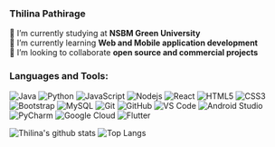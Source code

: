### Thilina Pathirage

<!--
**Thilina-Pathirage/Thilina-Pathirage** is a ✨ _special_ ✨ repository because its `README.md` (this file) appears on your GitHub profile. -->

<!--  -->

🔭 I’m currently studying at <strong>NSBM Green University</strong> <br/>
🌱 I’m currently learning <strong>Web and Mobile application development</strong> <br/>
👯 I’m looking to collaborate <strong>open source and commercial projects</strong> <br/>


<!-- -->
### Languages and Tools:
![Java](https://img.shields.io/badge/-java-E34A86?style=flat-square&logo=java)
![Python](https://img.shields.io/badge/-Python-8fcfd1?style=flat-square&logo=Python)
![JavaScript](https://img.shields.io/badge/-JavaScript-black?style=flat-square&logo=javascript)
![Nodejs](https://img.shields.io/badge/-Nodejs-black?style=flat-square&logo=Node.js) 
![React](https://img.shields.io/badge/-React-black?style=flat-square&logo=react)
![HTML5](https://img.shields.io/badge/-HTML5-E34F26?style=flat-square&logo=html5&logoColor=white)
![CSS3](https://img.shields.io/badge/-CSS3-1572B6?style=flat-square&logo=css3)
![Bootstrap](https://img.shields.io/badge/-Bootstrap-563D7C?style=flat-square&logo=bootstrap)
![MySQL](https://img.shields.io/badge/-MySQL-black?style=flat-square&logo=mysql)
![Git](https://img.shields.io/badge/-Git-black?style=flat-square&logo=git)
![GitHub](https://img.shields.io/badge/-GitHub-181717?style=flat-square&logo=github)
![VS Code](https://img.shields.io/badge/-VS%20Code-007ACC?style=flat-square&logo=visual-studio-code)
![Android Studio](https://img.shields.io/badge/-Android%20Studio-green?style=flat-square&logo=android-studio)
![PyCharm](https://img.shields.io/badge/-PyCharm-green?style=flat-square&logo=pycharm)
![Google Cloud](https://img.shields.io/badge/Google%20Cloud-black?style=flat-square&logo=google-cloud)
![Flutter](https://img.shields.io/badge/-Flutter-02569B?style=flat-square&logo=flutter)
<!-- ![Firebase](https://img.shields.io/badge/Firebase-007ACC?style=flat-square&logo=firebase) -->
<!-- ![Amazon AWS](https://img.shields.io/badge/Amazon%20AWS-232F3E?style=flat-square&logo=amazon-aws)  -->

<!-- ![MongoDB](https://img.shields.io/badge/-MongoDB-black?style=flat-square&logo=mongodb)  -->
<!-- ![Docker](https://img.shields.io/badge/-Docker-black?style=flat-square&logo=docker) -->

![Thilina's github stats](https://github-readme-stats.vercel.app/api?username=Thilina-Pathirage&layout=compact&langs_count=8&theme=light)
![Top Langs](https://github-readme-stats.vercel.app/api/top-langs/?username=Thilina-Pathirage&layout=compact&langs_count=8&theme=light)
<br />
<br />
